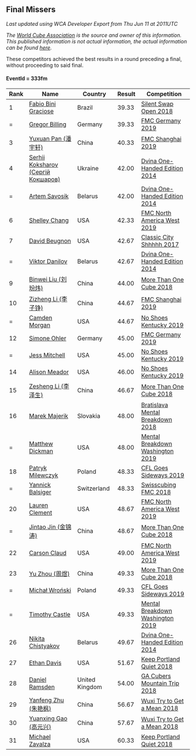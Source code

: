 ## Final Missers

*Last updated using WCA Developer Export from Thu Jun 11 at 2011UTC*

*The [World Cube Association](https://www.worldcubeassociation.org) is the source and owner of this information. This published information is not actual information, the actual information can be found [here](https://www.worldcubeassociation.org/results).*

These competitors achieved the best results in a round preceding a final, without proceeding to said final.

#### EventId = 333fm

|Rank|Name|Country|Result|Competition|  
|--|--|--|--|--|  
|1|[Fabio Bini Graciose](https://www.worldcubeassociation.org/persons/2010GRAC02)|Brazil|39.33|[Silent Swap Open 2018](https://www.worldcubeassociation.org/competitions/SilentSwapOpen2018/results/all?event=333fm)|  
|=|[Gregor Billing](https://www.worldcubeassociation.org/persons/2012BILL01)|Germany|39.33|[FMC Germany 2019](https://www.worldcubeassociation.org/competitions/FMCGermany2019/results/all?event=333fm)|  
|3|[Yuxuan Pan (潘宇轩)](https://www.worldcubeassociation.org/persons/2018PANY07)|China|40.33|[FMC Shanghai 2019](https://www.worldcubeassociation.org/competitions/FMCShanghai2019/results/all?event=333fm)|  
|4|[Serhii Koksharov (Сергій Кокшаров)](https://www.worldcubeassociation.org/persons/2013KOKS01)|Ukraine|42.00|[Dvina One-Handed Edition 2014](https://www.worldcubeassociation.org/competitions/DvinaOHEdition2014/results/all?event=333fm)|  
|=|[Artem Savosik](https://www.worldcubeassociation.org/persons/2013SAVO01)|Belarus|42.00|[Dvina One-Handed Edition 2014](https://www.worldcubeassociation.org/competitions/DvinaOHEdition2014/results/all?event=333fm)|  
|6|[Shelley Chang](https://www.worldcubeassociation.org/persons/2004CHAN04)|USA|42.33|[FMC North America West 2019](https://www.worldcubeassociation.org/competitions/FMCNorthAmericaWest2019/results/all?event=333fm)|  
|7|[David Beugnon](https://www.worldcubeassociation.org/persons/2015BEUG01)|USA|42.67|[Classic City Shhhhh 2017](https://www.worldcubeassociation.org/competitions/ClassicCityShhhhh2017/results/all?event=333fm)|  
|=|[Viktor Danilov](https://www.worldcubeassociation.org/persons/2012DANI01)|Belarus|42.67|[Dvina One-Handed Edition 2014](https://www.worldcubeassociation.org/competitions/DvinaOHEdition2014/results/all?event=333fm)|  
|9|[Binwei Liu (刘玢炜)](https://www.worldcubeassociation.org/persons/2016LIUB01)|China|44.00|[More Than One Cube 2018](https://www.worldcubeassociation.org/competitions/MoreThanOneCube2018/results/all?event=333fm)|  
|10|[Zizheng Li (李子铮)](https://www.worldcubeassociation.org/persons/2017LIZI03)|China|44.67|[FMC Shanghai 2019](https://www.worldcubeassociation.org/competitions/FMCShanghai2019/results/all?event=333fm)|  
|=|[Camden Morgan](https://www.worldcubeassociation.org/persons/2018MORG08)|USA|44.67|[No Shoes Kentucky 2019](https://www.worldcubeassociation.org/competitions/NoShoesKentucky2019/results/all?event=333fm)|  
|12|[Simone Ohler](https://www.worldcubeassociation.org/persons/2014OHLE01)|Germany|45.00|[FMC Germany 2019](https://www.worldcubeassociation.org/competitions/FMCGermany2019/results/all?event=333fm)|  
|=|[Jess Mitchell](https://www.worldcubeassociation.org/persons/2018MITC03)|USA|45.00|[No Shoes Kentucky 2019](https://www.worldcubeassociation.org/competitions/NoShoesKentucky2019/results/all?event=333fm)|  
|14|[Alison Meador](https://www.worldcubeassociation.org/persons/2017MEAD01)|USA|46.00|[No Shoes Kentucky 2019](https://www.worldcubeassociation.org/competitions/NoShoesKentucky2019/results/all?event=333fm)|  
|15|[Zesheng Li (李泽生)](https://www.worldcubeassociation.org/persons/2016LIZE03)|China|46.67|[More Than One Cube 2018](https://www.worldcubeassociation.org/competitions/MoreThanOneCube2018/results/all?event=333fm)|  
|16|[Marek Majerik](https://www.worldcubeassociation.org/persons/2015MAJE01)|Slovakia|48.00|[Bratislava Mental Breakdown 2018](https://www.worldcubeassociation.org/competitions/BratislavaMentalBreakdown2018/results/all?event=333fm)|  
|=|[Matthew Dickman](https://www.worldcubeassociation.org/persons/2013DICK01)|USA|48.00|[Mental Breakdown Washington 2019](https://www.worldcubeassociation.org/competitions/MentalBreakdownWashington2019/results/all?event=333fm)|  
|18|[Patryk Milewczyk](https://www.worldcubeassociation.org/persons/2014MILE01)|Poland|48.33|[CFL Goes Sideways 2019](https://www.worldcubeassociation.org/competitions/CFLGoesSideways2019/results/all?event=333fm)|  
|=|[Yannick Balsiger](https://www.worldcubeassociation.org/persons/2017BALS01)|Switzerland|48.33|[Swisscubing FMC 2018](https://www.worldcubeassociation.org/competitions/SwisscubingFMC2018/results/all?event=333fm)|  
|20|[Lauren Clement](https://www.worldcubeassociation.org/persons/2013KLEM01)|USA|48.67|[FMC North America West 2019](https://www.worldcubeassociation.org/competitions/FMCNorthAmericaWest2019/results/all?event=333fm)|  
|=|[Jintao Jin (金锦涛)](https://www.worldcubeassociation.org/persons/2017JINJ02)|China|48.67|[More Than One Cube 2018](https://www.worldcubeassociation.org/competitions/MoreThanOneCube2018/results/all?event=333fm)|  
|22|[Carson Claud](https://www.worldcubeassociation.org/persons/2015CLAU02)|USA|49.00|[FMC North America West 2019](https://www.worldcubeassociation.org/competitions/FMCNorthAmericaWest2019/results/all?event=333fm)|  
|23|[Yu Zhou (周煜)](https://www.worldcubeassociation.org/persons/2017YUZH03)|China|49.33|[More Than One Cube 2018](https://www.worldcubeassociation.org/competitions/MoreThanOneCube2018/results/all?event=333fm)|  
|=|[Michał Wroński](https://www.worldcubeassociation.org/persons/2015WRON01)|Poland|49.33|[CFL Goes Sideways 2019](https://www.worldcubeassociation.org/competitions/CFLGoesSideways2019/results/all?event=333fm)|  
|=|[Timothy Castle](https://www.worldcubeassociation.org/persons/2016CAST48)|USA|49.33|[Mental Breakdown Washington 2019](https://www.worldcubeassociation.org/competitions/MentalBreakdownWashington2019/results/all?event=333fm)|  
|26|[Nikita Chistyakov](https://www.worldcubeassociation.org/persons/2014CHIS01)|Belarus|49.67|[Dvina One-Handed Edition 2014](https://www.worldcubeassociation.org/competitions/DvinaOHEdition2014/results/all?event=333fm)|  
|27|[Ethan Davis](https://www.worldcubeassociation.org/persons/2016DAVI02)|USA|51.67|[Keep Portland Quiet 2018](https://www.worldcubeassociation.org/competitions/KeepPortlandQuiet2018/results/all?event=333fm)|  
|28|[Daniel Ramsden](https://www.worldcubeassociation.org/persons/2017RAMS02)|United Kingdom|54.00|[GA Cubers Mountain Trip 2018](https://www.worldcubeassociation.org/competitions/GACubersMountainTrip2018/results/all?event=333fm)|  
|29|[Yanfeng Zhu (朱艳枫)](https://www.worldcubeassociation.org/persons/2013ZHUY02)|China|56.67|[Wuxi Try to Get a Mean 2018](https://www.worldcubeassociation.org/competitions/WuxiTrytoGetaMean2018/results/all?event=333fm)|  
|30|[Yuanxing Gao (高元兴)](https://www.worldcubeassociation.org/persons/2018GAOY04)|China|57.67|[Wuxi Try to Get a Mean 2018](https://www.worldcubeassociation.org/competitions/WuxiTrytoGetaMean2018/results/all?event=333fm)|  
|31|[Michael Zavalza](https://www.worldcubeassociation.org/persons/2012ZAVA01)|USA|60.33|[Keep Portland Quiet 2018](https://www.worldcubeassociation.org/competitions/KeepPortlandQuiet2018/results/all?event=333fm)|  
